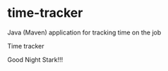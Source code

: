 # time-tracker
Java (Maven) application for tracking time on the job

Time tracker

Good Night Stark!!!

